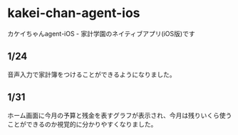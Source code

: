 # kakei-chan-agent-ios
カケイちゃんagent-iOS - 家計学園のネイティブアプリ(iOS版)です

## 1/24
音声入力で家計簿をつけることができるようになりました。

## 1/31
ホーム画面に今月の予算と残金を表すグラフが表示され、今月は残りいくら使うことができるのか視覚的に分かりやすくなりました。
